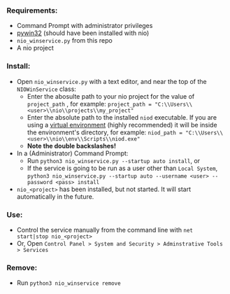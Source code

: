 ### Requirements:
- Command Prompt with administrator privileges
- [pywin32](https://pypi.org/project/pywin32/) (should have been installed with nio)
- `nio_winservice.py` from this repo
- A nio project

### Install:
- Open `nio_winservice.py` with a text editor, and near the top of the `NIOWinService` class:
  - Enter the abosulte path to your nio project for the value of `project_path` , for example: `project_path = "C:\\Users\\<user>\\nio\\projects\\my_project"`
  - Enter the absolute path to the installed `niod` executable. If you are using a [virtual environment](https://docs.n.io/deployment/best-practices/) (highly recommended) it will be inside the environment's directory, for example: `niod_path = "C:\\Users\\<user>\\nio\\env\\Scripts\\niod.exe"`
  - **Note the double backslashes!**
- In a (Administrator) Command Prompt:
  - Run `python3 nio_winservice.py --startup auto install`, or
  - If the service is going to be run as a user other than `Local System`, `python3 nio_winservice.py --startup auto --username <user> --password <pass> install`
- `nio_<project>` has been installed, but not started. It will start automatically in the future.

### Use:
- Control the service manually from the command line with `net start|stop nio_<project>`
- Or, Open `Control Panel > System and Security > Adminstrative Tools > Services`

### Remove:
- Run `python3 nio_winservice remove`
